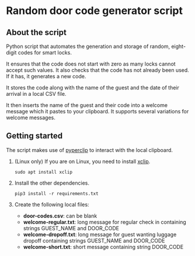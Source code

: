 # Random door code generator script

## About the script

Python script that automates the generation and storage of random, 
eight-digit codes for smart locks. 

It ensures that the code does not start with zero as many locks cannot
accept such values. It also checks that the code has not already been
used. If it has, it generates a new code.

It stores the code along with the name of the guest and the date of their 
arrival in a local CSV file. 

It then inserts the name of the guest and their code into a welcome 
message which it pastes to your clipboard. It supports several variations
for welcome messages.

## Getting started

The script makes use of [pyperclip](https://github.com/asweigart/pyperclip) 
to interact with the local clipboard. 

1. (Linux only) If you are on Linux, you need to 
   install [xclip](https://github.com/astrand/xclip). 

   ```
   sudo apt install xclip
   ```

1. Install the other dependencies.

   ```
   pip3 install -r requirements.txt
   ```

1. Create the following local files:

   - **door-codes.csv**: can be blank
   - **welcome-regular.txt**: long message for regular check in containing strings 
     GUEST_NAME and DOOR_CODE
   - **welcome-dropoff.txt**: long message for guest wanting luggage dropoff containing 
     strings GUEST_NAME and DOOR_CODE
   - **welcome-short.txt**: short message containing string DOOR_CODE

